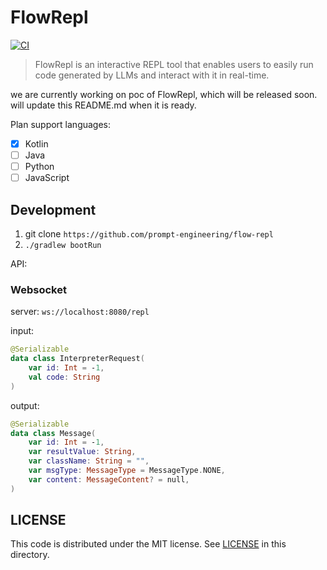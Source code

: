 # FlowRepl

[![CI](https://github.com/prompt-engineering/flow-repl/actions/workflows/ci.yaml/badge.svg)](https://github.com/prompt-engineering/flow-repl/actions/workflows/ci.yaml)

> FlowRepl is an interactive REPL tool that enables users to easily run code generated by LLMs and interact with it in real-time.

we are currently working on poc of FlowRepl, which will be released soon. will update this README.md when it is ready.

Plan support languages:

- [x] Kotlin
- [ ] Java
- [ ] Python
- [ ] JavaScript

## Development

1. git clone `https://github.com/prompt-engineering/flow-repl`
2. `./gradlew bootRun`

API:

### Websocket

server: `ws://localhost:8080/repl`

input: 

```kotlin
@Serializable
data class InterpreterRequest(
    var id: Int = -1,
    val code: String
)
```

output: 

```kotlin
@Serializable
data class Message(
    var id: Int = -1,
    var resultValue: String,
    var className: String = "",
    var msgType: MessageType = MessageType.NONE,
    var content: MessageContent? = null,
)
```


## LICENSE

This code is distributed under the MIT license. See [LICENSE](./LICENSE) in this directory.
